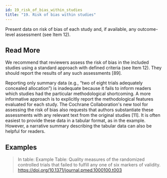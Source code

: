 ```yaml
---
id: 19_risk_of_bias_within_studies
title: "19. Risk of bias within studies"
---
```

Present data on risk of bias of each study and, if available, any outcome-level assessment (see Item 12).

## Read More

We recommend that reviewers assess the risk of bias in the included studies using a standard approach with defined criteria (see Item 12). They should report the results of any such assessments [89].

Reporting only summary data (e.g., “two of eight trials adequately concealed allocation”) is inadequate because it fails to inform readers which studies had the particular methodological shortcoming. A more informative approach is to explicitly report the methodological features evaluated for each study. The Cochrane Collaboration's new tool for assessing the risk of bias also requests that authors substantiate these assessments with any relevant text from the original studies [11]. It is often easiest to provide these data in a tabular format, as in the example. However, a narrative summary describing the tabular data can also be helpful for readers.

## Examples

> In table:
Example Table: Quality measures of the randomized controlled trials that failed to fulfill any one of six markers of validity.
https://doi.org/10.1371/journal.pmed.1000100.t003